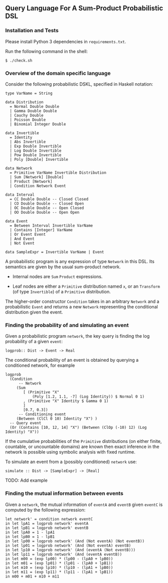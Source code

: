 ## Query Language For A Sum-Product Probabilistic DSL

### Installation and Tests

Please install Python 3 dependencies in `requirements.txt`.

Run the following command in the shell:

    $ ./check.sh

### Overview of the domain specific language

Consider the following probabilistic DSKL, specified in Haskell notation:

    type VarName = String

    data Distribution
      = Normal Double Double
      | Gamma Double Double
      | Cauchy Double
      | Poisson Double
      | Binomial Integer Double

    data Invertible
      = Identity
      | Abs Invertible
      | Exp Double Invertible
      | Log Double Invertible
      | Pow Double Invertible
      | Poly [Double] Invertible

    data Network
      = Primitive VarName Invertible Distribution
      | Sum [Network] [Double]
      | Product [Network]
      | Condition Network Event

    data Interval
      = CC Double Double -- Closed Closed
      | CO Double Double -- Closed Open
      | OC Double Double -- Open Closed
      | OO Double Double -- Open Open

    data Event
      = Between Interval Invertible VarName
      | Contains [Integer] VarName
      | Or Event Event
      | And Event
      | Not Event

    data SampleExpr = Invertible VarName | Event

A probabilistic program is any expression of type `Network` in this DSL.
Its semantics are given by the usual sum-product network.

  - Internal nodes are `Sum` `Product` expressions.

  - Leaf nodes are either a `Primitive` distribution named `x`, or an
    `Transform` (of type `Invertible`) of a `Primitive` distribution.

The higher-order constructor `Condition` takes in an arbitrary `Network`
and a probabilistic `Event` and returns a new `Network` representing the
conditional distribution given the event.

### Finding the probability of and simulating an event

Given a probabilistic program `network`, the key query is finding the log
probability of a given `event`:

    logprob:: Dist -> Event -> Real

The conditional probability of an event is obtained by querying a conditioned
network, for example

    logprob
      (Condition
          -- Network
         (Sum
            [ (Primitive "X"
                (Poly [1.2, 1.1, -7] (Log Identity)) $ Normal 0 1)
            , (Primitive "X" Identity $ Gamma 0 1)
            ]
            [0.7, 0.3])
          -- Conditioning event
         (Between (ClCl 0 10) Identity "X") )
      -- Query event
      (Or (Contains [10, 12, 14] "X") (Between (ClOp (-10) 12) (Log Identity) "X"))

If the cumulative probabilities of the `Primitive` distributions (on either
finite, countable, or uncountable domains) are known then exact inference in the
network is possible using symbolic analysis with fixed runtime.

To simulate an event from a (possibly conditioned) `network` use:

    simulate :: Dist -> [SampleExpr] -> [Real]

TODO: Add example

### Finding the mutual information between events

Given a `network`, the mutual information of `eventA` and `eventB`
given `eventC` is computed by the following expression:

    let network' = condition network eventC
    in let lpA1 = logprob network' eventA
    in let lpB1 = logprob network' eventB
    in let lpA0 = 1 - lpA1
    in let lpB0 = 1 - lpB1
    in let lp00 = logprob network' (And (Not eventA) (Not eventB))
    in let lp01 = logprob network' (And (Not eventA) eventB)
    in let lp10 = logprob network' (And (eventA (Not eventB)))
    in let lp11 = logprob network' (And (eventA eventB))
    in let m00 = (exp lp00) * (lp00 - (lpA0 + lpB0))
    in let m01 = (exp lp01) * (lp01 - (lpA0 + lpB1))
    in let m10 = (exp lp10) * (lp10 - (lpA1 + lpB0))
    in let m11 = (exp lp11) * (lp11 - (lpA1 + lpB1))
    in m00 + m01 + m10 + m11
